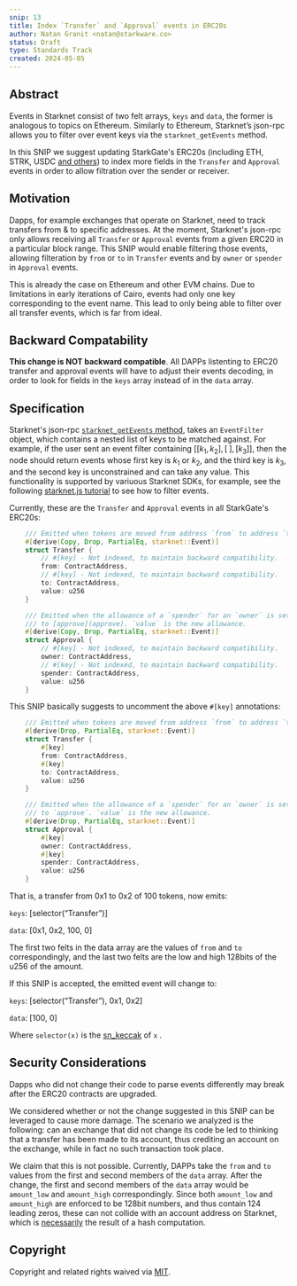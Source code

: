 ```yaml
---
snip: 13
title: Index `Transfer` and `Approval` events in ERC20s
author: Natan Granit <natan@starkware.co>
status: Draft
type: Standards Track
created: 2024-05-05
---
```


## Abstract

Events in Starknet consist of two felt arrays, `keys` and `data`, the former is analogous to topics on Ethereum. Similarly to Ethereum, Starknet’s json-rpc allows you to filter over event keys via the `starknet_getEvents` method.

In this SNIP we suggest updating StarkGate's ERC20s (including ETH, STRK, USDC [and others](https://github.com/starknet-io/starknet-addresses/blob/master/bridged_tokens/mainnet.json)) to index more fields in the `Transfer` and `Approval` events in order to allow filtration over the sender or receiver.

## Motivation

Dapps, for example exchanges that operate on Starknet, need to track transfers from & to specific addresses. At the moment, Starknet's json-rpc only allows receiving all `Transfer` or `Approval` events from a given ERC20 in a particular block range. This SNIP would enable filtering those events, allowing filteration by `from` or `to` in `Transfer` events and by `owner` or `spender` in `Approval` events.

This is already the case on Ethereum and other EVM chains. Due to limitations in early iterations of Cairo, events had only one key corresponding to the event name. This lead to only being able to filter over all transfer events, which is far from ideal.

## Backward Compatability

**This change is NOT backward compatible**. All DAPPs listenting to ERC20 transfer and approval events will have to adjust their events decoding, in order to look for fields in the `keys` array instead of in the `data` array.

## Specification

Starknet's json-rpc [`starknet_getEvents` method](https://github.com/starkware-libs/starknet-specs/blob/76bdde23c7dae370a3340e40f7ca2ef2520e75b9/api/starknet_api_openrpc.json#L798), takes an `EventFilter` object, which contains a nested list of keys to be matched against. For example, if the user sent an event filter containing $\big[[k_1, k_2], [\;], [k_3]\big]$, then the node should return events whose first key is $k_1$ or $k_2$, and the third key is $k_3$, and the second key is unconstrained and can take any value. This functionality is supported by variuous Starknet SDKs, for example, see the following [starknet.js tutorial](https://www.starknetjs.com/docs/guides/events#without-transaction-hash) to see how to filter events.

Currently, these are the `Transfer` and `Approval` events in all StarkGate's ERC20s:

```rust
    /// Emitted when tokens are moved from address `from` to address `to`.
    #[derive(Copy, Drop, PartialEq, starknet::Event)]
    struct Transfer {
        // #[key] - Not indexed, to maintain backward compatibility.
        from: ContractAddress,
        // #[key] - Not indexed, to maintain backward compatibility.
        to: ContractAddress,
        value: u256
    }

    /// Emitted when the allowance of a `spender` for an `owner` is set by a call
    /// to [approve](approve). `value` is the new allowance.
    #[derive(Copy, Drop, PartialEq, starknet::Event)]
    struct Approval {
        // #[key] - Not indexed, to maintain backward compatibility.
        owner: ContractAddress,
        // #[key] - Not indexed, to maintain backward compatibility.
        spender: ContractAddress,
        value: u256
    }
```
This SNIP basically suggests to uncomment the above `#[key]` annotations:

```rust
    /// Emitted when tokens are moved from address `from` to address `to`.
    #[derive(Drop, PartialEq, starknet::Event)]
    struct Transfer {
        #[key]
        from: ContractAddress,
        #[key]
        to: ContractAddress,
        value: u256
    }

    /// Emitted when the allowance of a `spender` for an `owner` is set by a call
    /// to `approve`. `value` is the new allowance.
    #[derive(Drop, PartialEq, starknet::Event)]
    struct Approval {
        #[key]
        owner: ContractAddress,
        #[key]
        spender: ContractAddress,
        value: u256
    }
```
That is, a transfer from 0x1 to 0x2 of 100 tokens, now emits:

`keys`: [selector(“Transfer”)]

`data`: [0x1, 0x2, 100, 0]

The first two felts in the data array are the values of `from` and `to` correspondingly, and the last two felts are the low and high 128bits of the u256 of the amount.

If this SNIP is accepted, the emitted event will change to:

`keys`: [selector(“Transfer”), 0x1, 0x2]

`data`: [100, 0]

Where `selector(x)` is the [sn_keccak](https://docs.starknet.io/documentation/architecture_and_concepts/Cryptography/hash-functions/#starknet_keccak) of `x`    .

## Security Considerations

Dapps who did not change their code to parse events differently may break after the ERC20 contracts are upgraded.

We considered whether or not the change suggested in this SNIP can be leveraged to cause more damage. The scenario we analyzed is the following: can an exchange that did not change its code be led to thinking that a transfer has been made to its account, thus crediting an account on the exchange, while in fact no such transaction took place.

We claim that this is not possible. Currently, DAPPs take the `from` and `to` values from the first and second members of the `data` array. After the change, the first and second members of the `data` array would be `amount_low` and `amount_high` correspondingly. Since both `amount_low` and `amount_high` are enforced to be 128bit numbers, and thus contain 124 leading zeros, these can not collide with an account address on Starknet, which is [necessarily](https://docs.starknet.io/documentation/architecture_and_concepts/Smart_Contracts/contract-address/) the result of a hash computation.

## Copyright

Copyright and related rights waived via [MIT](../LICENSE).